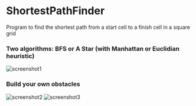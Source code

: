 # ShortestPathFinder
Program to find the shortest path from a start cell to a finish cell in a square grid

### Two algorithms: BFS or A Star (with Manhattan or Euclidian heuristic)

![screenshot1](https://i.ibb.co/0MHC5yn/ss1.png)

### Build your own obstacles
![screenshot2](https://i.ibb.co/8XyzHNc/ss2.png)
![screenshot3](https://i.ibb.co/x27sP46/ss3.png)
